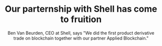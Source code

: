 ---
layout: "post"
title: "Our parternship with Shell has come to fruition"
subtitle: "Ben Van Beurden, CEO at Shell, says \"We did the first product derivative trade on blockchain together with our partner Applied Blockchain.\""
category: "News"
tags: ["Shell", "Projects", "Energy", "Trading"]
image: "our-parternship-with-shell-has-come-to-fruition.jpg"
link:
  type: "external"
  source: "linkedin"
  url: "https://www.linkedin.com/feed/update/urn:li:activity:6466320319719186433"
---